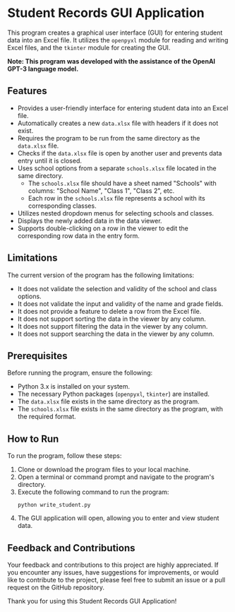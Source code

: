 # Student Records GUI Application

This program creates a graphical user interface (GUI) for entering student data into an Excel file. It utilizes the `openpyxl` module for reading and writing Excel files, and the `tkinter` module for creating the GUI.

**Note: This program was developed with the assistance of the OpenAI GPT-3 language model.**

## Features

- Provides a user-friendly interface for entering student data into an Excel file.
- Automatically creates a new `data.xlsx` file with headers if it does not exist.
- Requires the program to be run from the same directory as the `data.xlsx` file.
- Checks if the `data.xlsx` file is open by another user and prevents data entry until it is closed.
- Uses school options from a separate `schools.xlsx` file located in the same directory.
    - The `schools.xlsx` file should have a sheet named "Schools" with columns: "School Name", "Class 1", "Class 2", etc.
    - Each row in the `schools.xlsx` file represents a school with its corresponding classes.
- Utilizes nested dropdown menus for selecting schools and classes.
- Displays the newly added data in the data viewer.
- Supports double-clicking on a row in the viewer to edit the corresponding row data in the entry form.

## Limitations

The current version of the program has the following limitations:

- It does not validate the selection and validity of the school and class options.
- It does not validate the input and validity of the name and grade fields.
- It does not provide a feature to delete a row from the Excel file.
- It does not support sorting the data in the viewer by any column.
- It does not support filtering the data in the viewer by any column.
- It does not support searching the data in the viewer by any column.

## Prerequisites

Before running the program, ensure the following:

- Python 3.x is installed on your system.
- The necessary Python packages (`openpyxl`, `tkinter`) are installed.
- The `data.xlsx` file exists in the same directory as the program.
- The `schools.xlsx` file exists in the same directory as the program, with the required format.

## How to Run

To run the program, follow these steps:

1. Clone or download the program files to your local machine.
2. Open a terminal or command prompt and navigate to the program's directory.
3. Execute the following command to run the program:
    ```
    python write_student.py
    ```
4. The GUI application will open, allowing you to enter and view student data.

## Feedback and Contributions

Your feedback and contributions to this project are highly appreciated. If you encounter any issues, have suggestions for improvements, or would like to contribute to the project, please feel free to submit an issue or a pull request on the GitHub repository.

Thank you for using this Student Records GUI Application!
		